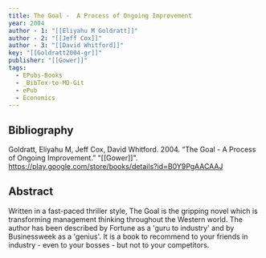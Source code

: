 ```yaml
---
title: The Goal -  A Process of Ongoing Improvement
year: 2004
author - 1: "[[Eliyahu M Goldratt]]"
author - 2: "[[Jeff Cox]]"
author - 3: "[[David Whitford]]"
key: "[[Goldratt2004-gr]]"
publisher: "[[Gower]]"
tags:
  - EPubs-Books
  - _BibTex-to-MD-Git
  - ePub
  - Economics
---
```


## Bibliography
Goldratt, Eliyahu M, Jeff Cox, David Whitford. 2004. “The Goal -  A Process of Ongoing Improvement.” "[[Gower]]". https://play.google.com/store/books/details?id=B0Y9PgAACAAJ

## Abstract
Written in a fast-paced thriller style, The Goal is the gripping novel which is transforming management thinking throughout the Western world. The author has been described by Fortune as a 'guru to industry' and by Businessweek as a 'genius'. It is a book to recommend to your friends in industry - even to your bosses - but not to your competitors.